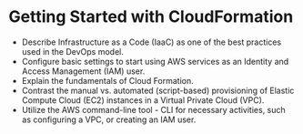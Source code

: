 # Getting Started with CloudFormation
- Describe Infrastructure as a Code (IaaC) as one of the best practices used in the DevOps model.
- Configure basic settings to start using AWS services as an Identity and Access Management (IAM) user.
- Explain the fundamentals of Cloud Formation.
- Contrast the manual vs. automated (script-based) provisioning of Elastic Compute Cloud (EC2) instances in a Virtual Private Cloud (VPC).
- Utilize the AWS command-line tool - CLI for necessary activities, such as configuring a VPC, or creating an IAM user.